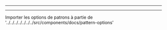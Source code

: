 - - -
- - -

Importer les options de patrons à partie de '../../../../../../../src/components/docs/pattern-options'

<PatternOptions pattern='bruce' />

